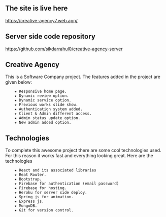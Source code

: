 ## The site is live here

https://creative-agency7.web.app/

## Server side code repository

https://github.com/sikdarrahul0/creative-agency-server

## Creative Agency

This is a Software Company project. The features added in the project are given below:

		★ Responsive home page.
		★ Dynamic review option.
		★ Dynamic service option.
		★ Previous works slide show.
		★ Authentication system added.
		★ Client & Admin different access.
		★ Admin status update option.
		★ New admin added option. 

## Technologies

To complete this awesome project there are some cool technologies used. For this reason it works fast and everything looking great. Here are the technologies

		★ React and its associated libraries
		★ Reat Router.
		★ Bootstrap.
		★ Firebase for authentication (email password)
		★ Firebase for hosting.
		★ Heroku for server side deploy.
		★ Spring js for animation.
		★ Express js.
		★ MongoDB.
		★ Git for version control.
